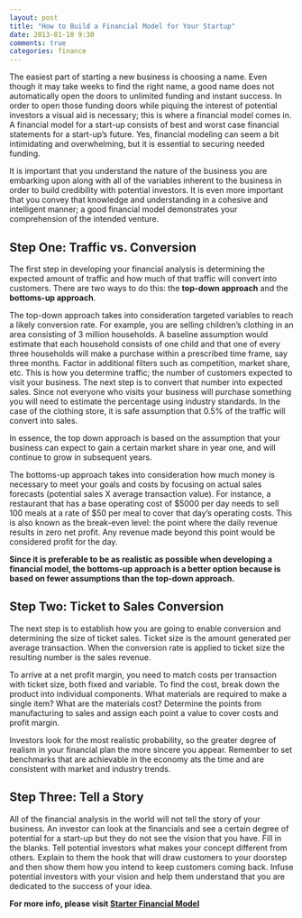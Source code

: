 ```yaml
---
layout: post
title: "How to Build a Financial Model for Your Startup"
date: 2013-01-10 9:30
comments: true
categories: finance
---
```


The easiest part of starting a new business is choosing a name. Even though it may take weeks to find the right name, a good name does not automatically open the doors to unlimited funding and instant success. In order to open those funding doors while piquing the interest of potential investors a visual aid is necessary; this is where a financial model comes in. A financial model for a start-up consists of best and worst case financial statements for a start-up’s future. Yes, financial modeling can seem a bit intimidating and overwhelming, but it is essential to securing needed funding.

It is important that you understand the nature of the business you are embarking upon along with all of the variables inherent to the business in order to build credibility with potential investors. It is even more important that you convey that knowledge and understanding in a cohesive and intelligent manner; a good financial model demonstrates your comprehension of the intended venture.

## Step One: Traffic vs. Conversion

The first step in developing your financial analysis is determining the expected amount of traffic and how much of that traffic will convert into customers. There are two ways to do this: the **top-down approach** and the **bottoms-up approach**.

The top-down approach takes into consideration targeted variables to reach a likely conversion rate. For example, you are selling children’s clothing in an area consisting of 3 million households.  A baseline assumption would estimate that each household consists of one child and that one of every three households will make a purchase within a prescribed time frame, say three months. Factor in additional filters such as competition, market share, etc. This is how you determine traffic; the number of customers expected to visit your business. The next step is to convert that number into expected sales. Since not everyone who visits your business will purchase something you will need to estimate the percentage using industry standards. In the case of the clothing store, it is safe assumption that 0.5% of the traffic will convert into sales.

In essence, the top down approach is based on the assumption that your business can expect to gain a certain market share in year one, and will continue to grow in subsequent years. 

The bottoms-up approach takes into consideration how much money is necessary to meet your goals and costs by focusing on actual sales forecasts (potential sales X average transaction value). For instance, a restaurant that has a base operating cost of $5000 per day needs to sell 100 meals at a rate of $50 per meal to cover that day’s operating costs. This is also known as the break-even level: the point where the daily revenue results in zero net profit. Any revenue made beyond this point would be considered profit for the day.

**Since it is preferable to be as realistic as possible when developing a financial model, the bottoms-up approach is a better option because is based on fewer assumptions than the top-down approach.**

## Step Two: Ticket to Sales Conversion

The next step is to establish how you are going to enable conversion and determining the size of ticket sales. Ticket size is the amount generated per average transaction.  When the conversion rate is applied to ticket size the resulting number is the sales revenue.

To arrive at a net profit margin, you need to match costs per transaction with ticket size, both fixed and variable. To find the cost, break down the product into individual components. What materials are required to make a single item? What are the materials cost? Determine the points from manufacturing to sales and assign each point a value to cover costs and profit margin.

Investors look for the most realistic probability, so the greater degree of realism in your financial plan the more sincere you appear. Remember to set benchmarks that are achievable in the economy ats the time and are consistent with market and industry trends.

## Step Three: Tell a Story

All of the financial analysis in the world will not tell the story of your business. An investor can look at the financials and see a certain degree of potential for a start-up but they do not see the vision that you have. Fill in the blanks. Tell potential investors what makes your concept different from others. Explain to them the hook that will draw customers to your doorstep and then show them how you intend to keep customers coming back. Infuse potential investors with your vision and help them understand that you are dedicated to the success of your idea.

**For more info, please visit [Starter Financial Model](http://www.starterfinancialmodel.com)**